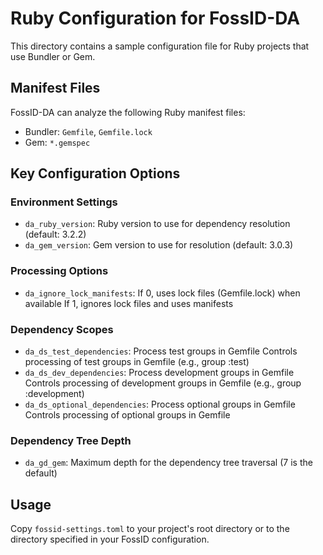 # Ruby Configuration for FossID-DA

This directory contains a sample configuration file for Ruby projects that use Bundler or Gem.

## Manifest Files
FossID-DA can analyze the following Ruby manifest files:
- Bundler: `Gemfile`, `Gemfile.lock`
- Gem: `*.gemspec`

## Key Configuration Options

### Environment Settings
- `da_ruby_version`: Ruby version to use for dependency resolution (default: 3.2.2)
- `da_gem_version`: Gem version to use for resolution (default: 3.0.3)

### Processing Options
- `da_ignore_lock_manifests`: If 0, uses lock files (Gemfile.lock) when available
  If 1, ignores lock files and uses manifests

### Dependency Scopes
- `da_ds_test_dependencies`: Process test groups in Gemfile
  Controls processing of test groups in Gemfile (e.g., group :test)
- `da_ds_dev_dependencies`: Process development groups in Gemfile
  Controls processing of development groups in Gemfile (e.g., group :development)
- `da_ds_optional_dependencies`: Process optional groups in Gemfile
  Controls processing of optional groups in Gemfile

### Dependency Tree Depth
- `da_gd_gem`: Maximum depth for the dependency tree traversal (7 is the default)

## Usage
Copy `fossid-settings.toml` to your project's root directory or to the directory specified in your FossID configuration. 